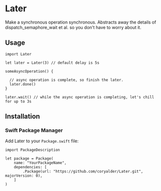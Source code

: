 
# Later

Make a synchronous operation synchronous. Abstracts away the details of dispatch_semaphore_wait et al. so you don't have to worry about it.

## Usage

    import Later
    
    let later = Later(3) // default delay is 5s
    
    someAsyncOperation() {
      
      // async operation is complete, so finish the later.
      later.done()
    }
    
    later.wait() // while the async operation is completing, let's chill for up to 3s

## Installation

### Swift Package Manager

Add Later to your `Package.swift` file:

    import PackageDescription

    let package = Package(
        name: "YourPackageName",
        dependencies: [
            .Package(url: "https://github.com/coryalder/Later.git", majorVersion: 0),
        ]
    )









